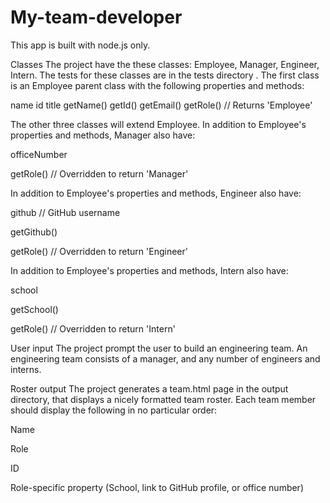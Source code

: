 # My-team-developer

This app is built with node.js only.

Classes
The project have the these classes: Employee, Manager, Engineer,
Intern. The tests for these classes are in the tests directory .
The first class is an Employee parent class with the following properties and
methods:

name
id
title
getName()
getId()
getEmail()
getRole() // Returns 'Employee'

The other three classes will extend Employee.
In addition to Employee's properties and methods, Manager also have:


officeNumber


getRole() // Overridden to return 'Manager'


In addition to Employee's properties and methods, Engineer also have:


github  // GitHub username


getGithub()


getRole() // Overridden to return 'Engineer'


In addition to Employee's properties and methods, Intern also have:


school


getSchool()


getRole() // Overridden to return 'Intern'



User input
The project prompt the user to build an engineering team. An engineering
team consists of a manager, and any number of engineers and interns.

Roster output
The project generates a team.html page in the output directory, that displays a nicely formatted team roster. Each team member should display the following in no particular order:


Name


Role


ID


Role-specific property (School, link to GitHub profile, or office number)


